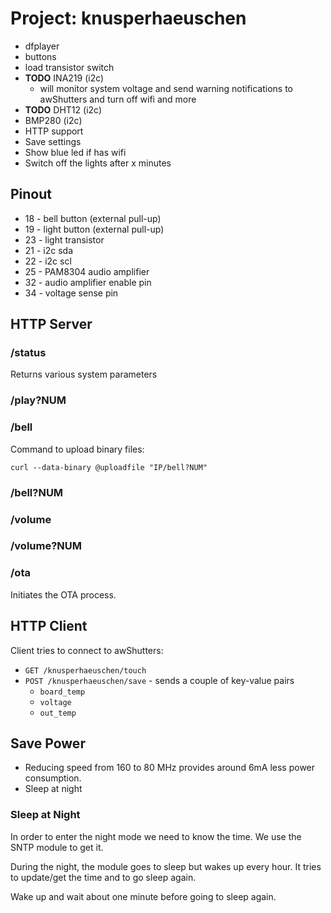 # Project: knusperhaeuschen

* dfplayer
* buttons
* load transistor switch
* **TODO** INA219 (i2c)
  * will monitor system voltage and send warning notifications to awShutters
    and turn off wifi and more
* **TODO** DHT12 (i2c)
* BMP280 (i2c)
* HTTP support
* Save settings
* Show blue led if has wifi
* Switch off the lights after x minutes


## Pinout

* 18 - bell button (external pull-up)
* 19 - light button (external pull-up)
* 23 - light transistor
* 21 - i2c sda
* 22 - i2c scl
* 25 - PAM8304 audio amplifier
* 32 - audio amplifier enable pin
* 34 - voltage sense pin


## HTTP Server

### /status

Returns various system parameters

### /play?NUM

### /bell

Command to upload binary files:

```curl --data-binary @uploadfile "IP/bell?NUM"```

### /bell?NUM

### /volume

### /volume?NUM

### /ota

Initiates the OTA process.


## HTTP Client

Client tries to connect to awShutters:
* `GET /knusperhaeuschen/touch`
* `POST /knusperhaeuschen/save` - sends a couple of key-value pairs
  * `board_temp`
  * `voltage`
  * `out_temp`


## Save Power

* Reducing speed from 160 to 80 MHz provides around 6mA less power consumption.
* Sleep at night


### Sleep at Night

In order to enter the night mode we need to know the time. We use the SNTP
module to get it.

During the night, the module goes to sleep but wakes up every hour. It tries
to update/get the time and to go sleep again.

Wake up and wait about one minute before
going to sleep again.
